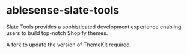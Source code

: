 # ablesense-slate-tools

Slate Tools provides a sophisticated development experience enabling users to build top-notch Shopify themes.

A fork to update the version of ThemeKit required.
